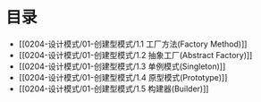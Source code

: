 # 目录

- [[0204-设计模式/01-创建型模式/1.1 工厂方法(Factory Method)]]
- [[0204-设计模式/01-创建型模式/1.2 抽象工厂(Abstract Factory)]]
- [[0204-设计模式/01-创建型模式/1.3 单例模式(Singleton)]]
- [[0204-设计模式/01-创建型模式/1.4 原型模式(Prototype)]]
- [[0204-设计模式/01-创建型模式/1.5 构建器(Builder)]]
